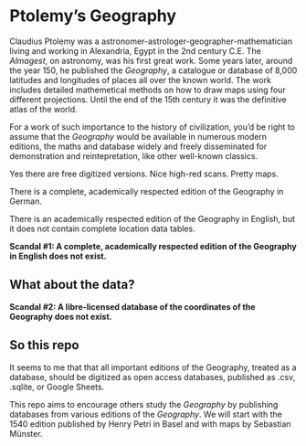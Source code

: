 # Ptolemy’s Geography

Claudius Ptolemy was a astronomer-astrologer-geographer-mathematician living and working in Alexandria, Egypt in the 2nd century C.E. The _Almagest_, on astronomy, was his first great work. Some years later, around the year 150, he published the _Geography_, a catalogue or database of 8,000 latitudes and longitudes of places all over the known world. The work includes detailed mathemetical methods on how to draw maps using four different projections. Until the end of the 15th century it was the definitive atlas of the world.

For a work of such importance to the history of civilization, you’d be right to assume that the _Geography_ would be available in numerous modern editions, the maths and database widely and freely disseminated for demonstration and reintepretation, like other well-known classics.

Yes there are free digitized versions. Nice high-red scans. Pretty maps.

There is a complete, academically respected edition of the Geography in German.

There is an academically respected edition of the Geography in English, but it does not contain complete location data tables.

**Scandal #1: A complete, academically respected edition of the Geography in English does not exist.**

## What about the data?

**Scandal #2: A libre-licensed database of the coordinates of the Geography does not exist.**

## So this repo

It seems to me that that all important editions of the Geography, treated as a database, should be digitized as open access databases, published as .csv, .sqlite, or Google Sheets.

This repo aims to encourage others study the _Geography_ by publishing databases from various editions of the _Geography_. We will start with the 1540 edition published by Henry Petri in Basel and with maps by Sebastian Münster.

